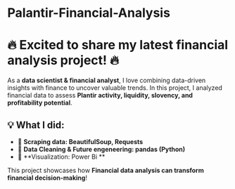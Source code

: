 # Palantir-Financial-Analysis

# 🔥 Excited to share my latest financial analysis project! 🔥  

As a **data scientist & financial analyst**, I love combining data-driven insights with finance to uncover valuable trends. In this project, I analyzed financial data to assess **Plantir activity, liquidity, slovency, and profitability potential**.  

## 💡 What I did:  
- 📌 **Scraping data: BeautifulSoup, Requests**  
- 📌 **Data Cleaning & Future engeneering: pandas (Python)**  
- 📌 **Visualization: Power Bi **  
 

This project showcases how **Financial data analysis can transform financial decision-making**!  

  


